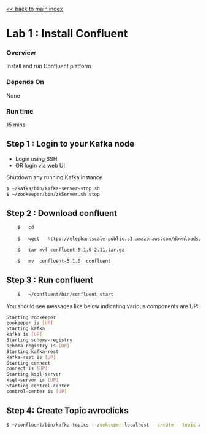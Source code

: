 <link rel='stylesheet' href='../assets/css/main.css'/>

[<< back to main index](../README.md)

Lab 1 : Install Confluent
==========================

### Overview
Install and run Confluent platform

### Depends On
None

### Run time
15 mins

## Step 1 : Login to your Kafka node
* Login using SSH
* OR login via web UI

Shutdown any running Kafka instance
```bash
$ ~/kafka/bin/kafka-server-stop.sh
$ ~/zookeeper/bin/zkServer.sh stop
```


## Step 2 : Download confluent

```bash
    $   cd
    
    $   wget   https://elephantscale-public.s3.amazonaws.com/downloads/confluent-5.1.0-2.11.tar.gz

    $   tar xvf confluent-5.1.0-2.11.tar.gz

    $   mv  confluent-5.1.0  confluent
```

## Step 3 : Run confluent
```bash
    $   ~/confluent/bin/confluent start
```

You should see messages like below indicating various components are UP:
```bash
Starting zookeeper
zookeeper is [UP]
Starting kafka
kafka is [UP]
Starting schema-registry
schema-registry is [UP]
Starting kafka-rest
kafka-rest is [UP]
Starting connect
connect is [UP]
Starting ksql-server
ksql-server is [UP]
Starting control-center
control-center is [UP]
```

## Step 4: Create Topic avroclicks
````bash
$ ~/confluent/bin/kafka-topics --zookeeper localhost --create --topic avroclicks --replication-factor 1  --partitions 2
````
